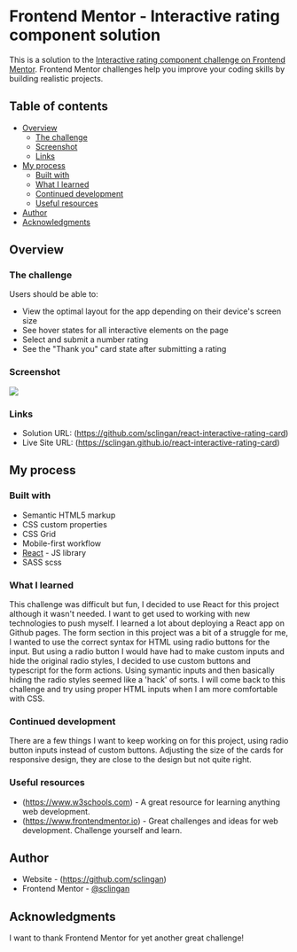# Frontend Mentor - Interactive rating component solution

This is a solution to the [Interactive rating component challenge on Frontend Mentor](https://www.frontendmentor.io/challenges/interactive-rating-component-koxpeBUmI). Frontend Mentor challenges help you improve your coding skills by building realistic projects. 

## Table of contents

- [Overview](#overview)
  - [The challenge](#the-challenge)
  - [Screenshot](#screenshot)
  - [Links](#links)
- [My process](#my-process)
  - [Built with](#built-with)
  - [What I learned](#what-i-learned)
  - [Continued development](#continued-development)
  - [Useful resources](#useful-resources)
- [Author](#author)
- [Acknowledgments](#acknowledgments)


## Overview

### The challenge

Users should be able to:

- View the optimal layout for the app depending on their device's screen size
- See hover states for all interactive elements on the page
- Select and submit a number rating
- See the "Thank you" card state after submitting a rating

### Screenshot

![](../images/screenshot.png)


### Links

- Solution URL: (https://github.com/sclingan/react-interactive-rating-card)
- Live Site URL: (https://sclingan.github.io/react-interactive-rating-card)

## My process

### Built with

- Semantic HTML5 markup
- CSS custom properties
- CSS Grid
- Mobile-first workflow
- [React](https://reactjs.org/) - JS library
- SASS scss

### What I learned

This challenge was difficult but fun, I decided to use React for this project although it wasn't needed. I want to get 
used to working with new technologies to push myself. I learned a lot about deploying a React app on Github pages. 
The form section in this project was a bit of a struggle for me, I wanted to use the correct syntax for HTML using radio
buttons for the input. But using a radio button I would have had to make custom inputs and hide the original radio styles,
I decided to use custom buttons and typescript for the form actions. Using symantic inputs and then basically hiding the 
radio styles seemed like a 'hack' of sorts. I will come back to this challenge and try using proper HTML inputs when I am
more comfortable with CSS.


### Continued development

There are a few things I want to keep working on for this project, using radio button inputs instead of custom buttons. Adjusting
the size of the cards for responsive design, they are close to the design but not quite right.


### Useful resources

- (https://www.w3schools.com) - A great resource for learning anything web development.
- (https://www.frontendmentor.io) - Great challenges and ideas for web development. Challenge yourself and learn.


## Author

- Website - (https://github.com/sclingan)
- Frontend Mentor - [@sclingan](https://www.frontendmentor.io/profile/sclingan)


## Acknowledgments

I want to thank Frontend Mentor for yet another great challenge! 

